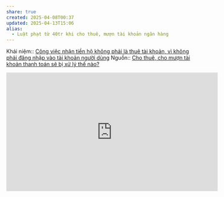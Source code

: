 ```yaml
---
share: true
created: 2025-04-08T00:37
updated: 2025-04-13T15:06
alias:
  - Luật phạt từ 40tr khi cho thuê, mượn tài khoản ngân hàng
---
```

Khái niệm:: 
[Công việc nhận tiền hộ không phải là thuê tài khoản, vì không phải đăng nhập vào tài khoản người dùng](../../../%E2%9A%A1Hi%E1%BB%83u%20bi%E1%BA%BFt%20s%C3%A2u/Ki%E1%BA%BFm%20ti%E1%BB%81n/L%C3%A0m%20thu%C3%AA/Ch%E1%BA%A1y%20%E1%BA%A3o/C%C3%B4ng%20vi%E1%BB%87c%20nh%E1%BA%ADn%20ti%E1%BB%81n%20h%E1%BB%99%20kh%C3%B4ng%20ph%E1%BA%A3i%20l%C3%A0%20thu%C3%AA%20t%C3%A0i%20kho%E1%BA%A3n,%20v%C3%AC%20kh%C3%B4ng%20ph%E1%BA%A3i%20%C4%91%C4%83ng%20nh%E1%BA%ADp%20v%C3%A0o%20t%C3%A0i%20kho%E1%BA%A3n%20ng%C6%B0%E1%BB%9Di%20d%C3%B9ng.md)
Nguồn:: [Cho thuê, cho mượn tài khoản thanh toán sẽ bị xử lý thế nào?](https://thuvienphapluat.vn/cong-dong-dan-luat/cho-thue-cho-muon-tai-khoan-thanh-toan-se-bi-xu-ly-the-nao-214565.html)

<iframe width="560" height="315" src="https://www.youtube.com/embed/4XM9iTNHADc?si=6AMQyQhVGzv9vBHn" title="YouTube video player" frameborder="0" allow="accelerometer; autoplay; clipboard-write; encrypted-media; gyroscope; picture-in-picture; web-share" referrerpolicy="strict-origin-when-cross-origin" allowfullscreen></iframe>